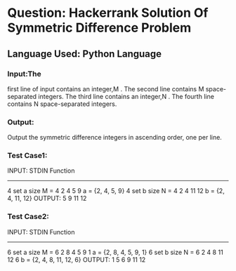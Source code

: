 # Question: Hackerrank Solution Of Symmetric Difference Problem
## Language Used: Python Language
### Input:The 
first line of input contains an integer,M .
The second line contains M space-separated integers.
The third line contains an integer,N .
The fourth line contains N space-separated integers.
### Output:
Output the symmetric difference integers in ascending order, one per line.
### Test Case1:
INPUT:
STDIN       Function
-----       --------
4           set a size M = 4
2 4 5 9     a = {2, 4, 5, 9}
4           set b size N = 4
2 4 11 12   b = {2, 4, 11, 12}
OUTPUT:
5
9
11
12
### Test Case2:
INPUT:
STDIN            Function
-----            --------
6                set a size M = 6
2 8 4 5 9 1      a = {2, 8, 4, 5, 9, 1}
6                set b size N = 6
2 4 8 11 12 6    b = {2, 4, 8, 11, 12, 6}
OUTPUT:
1
5
6
9
11
12
